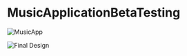 # MusicApplicationBetaTesting
![MusicApp](https://github.com/Rufus100Procent/MusicApplicationBetaTesting/assets/66412126/ddc3fdf3-2e52-4f01-8bcf-fc07ea97b6d3)

![Final Design](https://github.com/Rufus100Procent/MusicApplicationBetaTesting/assets/66412126/717a34f8-581d-401b-ad73-8b25f2302040)
